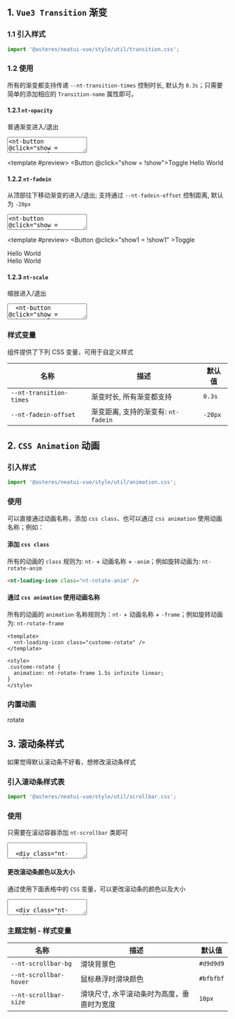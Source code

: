 ## 1. `Vue3 Transition` 渐变

### 1.1 引入样式

```ts
import '@asteres/neatui-vue/style/util/transition.css';
```

<script setup>
import SourceCode from '../src/app_components/SourceCode.vue';
import CodePreview from '../src/app_components/CodePreview.vue';
import { Button, LoadingIcon } from '../src'
import { ref } from 'vue';

const show = ref(true)
const show1 = ref(true)
const show2 = ref(true)
</script>

### 1.2 使用

所有的渐变都支持传递 `--nt-transition-times` 控制时长, 默认为 `0.3s`；只需要简单的添加相应的 `Transition-name` 属性即可。

#### 1.2.1 `nt-opacity`

普通渐变进入/退出

<ClientOnly><CodePreview class="mb-15">
<textarea lang="vue-html">
<nt-button @click="show = !show">Toggle</nt-button>
<Transition name="nt-opacity">

<p v-if="show">Hello world</p>
</Transition>
</textarea>
<template #preview>
<Button @click="show = !show">Toggle</Button>
<Transition name="nt-opacity">
<span v-if="show" class="ml-10">Hello World</span>
</Transition>
</template>
</CodePreview></ClientOnly>

#### 1.2.2 `nt-fadein`

从顶部往下移动渐变的进入/退出; 支持通过 `--nt-fadein-offset` 控制距离, 默认为 `-20px`

<ClientOnly><CodePreview class="mb-15">
<textarea lang="vue-html">
<nt-button @click="show = !show">Toggle</nt-button>
<Transition name="nt-fadein">

<p v-if="show">Hello world</p>
</Transition>
<Transition name="nt-fadein">
<p v-if="show" style="--nt-fadein-offset:-50px;">Hello world</p>
</Transition>
</textarea>
<template #preview>
<Button @click="show1 = !show1" >Toggle</Button>
<Transition name="nt-fadein">
<div v-if="show1" class="inline ml-10">Hello World</div>
</Transition>
<Transition name="nt-fadein">
<div v-if="show1" class="inline ml-10" style="--nt-fadein-offset:-50px;">Hello World</div>
</Transition>
</template>
</CodePreview></ClientOnly>

#### 1.2.3 `nt-scale`

缩放进入/退出

<ClientOnly>
  <CodePreview>
  <textarea lang="vue-html">
  <nt-button @click="show = !show">Toggle</nt-button>
    <Transition name="nt-opacity">
  <p v-if="show">Hello world</p>
  </Transition>
  </textarea>
  <template #preview>
    <Button @click="show2 = !show2">Toggle</Button>
    <Transition name="nt-scale" appear>
      <div class="inline ml-10" v-if="show2">Hello world</div>
    </Transition>
  </template>
  </CodePreview>
</ClientOnly>

### 样式变量

组件提供了下列 CSS 变量，可用于自定义样式

| 名称                    | 描述                                | 默认值  |
| ----------------------- | ----------------------------------- | ------- |
| `--nt-transition-times` | 渐变时长, 所有渐变都支持            | `0.3s`  |
| `--nt-fadein-offset`    | 渐变距离, 支持的渐变有: `nt-fadein` | `-20px` |

## 2. `CSS Animation` 动画

### 引入样式

```ts
import '@asteres/neatui-vue/style/util/animation.css';
```

### 使用

可以直接通过动画名称，添加 `css class`、也可以通过 `css animation` 使用动画名称；例如：

#### 添加 `css class`

所有的动画的 `class` 规则为: `nt-` + 动画名称 + `-anim`；例如旋转动画为: `nt-rotate-anim`

```html
<nt-loading-icon class="nt-rotate-anim" />
```

#### 通过 `css animation` 使用动画名称

所有的动画的 `animation` 名称规则为：`nt-` + 动画名称 + `-frame`；例如旋转动画为: `nt-rotate-frame`

```vue
<template>
  <nt-loading-icon class="custome-rotate" />
</template>

<style>
.custome-rotate {
  animation: nt-rotate-frame 1.5s infinite linear;
}
</style>
```

### 内置动画

<div class="icon-list mt-15">
  <div class="icon-item center">
    <LoadingIcon class="nt-rotate-anim" />
    <span class="icon-name">rotate</span>
  </div>
</div>

## 3. 滚动条样式

如果觉得默认滚动条不好看，想修改滚动条样式

### 引入滚动条样式表

```ts
import '@asteres/neatui-vue/style/util/scrollbar.css';
```

### 使用

只需要在滚动容器添加 `nt-scrollbar` 类即可

<ClientOnly><CodePreview class="mb-15">
<textarea lang="html">

  <div class="nt-scrollbar" style="width:100%;height:80px;border:1px solid #dedede;overflow:auto;">
    <div style="width:150%;height:150px;">ScrollBar</div>
  </div>
  </textarea>
</CodePreview></ClientOnly>

#### 更改滚动条颜色以及大小

通过使用下面表格中的 `CSS` 变量，可以更改滚动条的颜色以及大小

<ClientOnly><CodePreview>
<textarea lang="html">

  <div class="nt-scrollbar" style="--nt-scrollbar-bg:orange;--nt-scrollbar-hover:red;--nt-scrollbar-size:8px;width:100%;height:80px;border:1px solid #dedede;overflow:auto;">
    <div style="width:150%;height:150px;">ScrollBar</div>
  </div>
  </textarea>
</CodePreview></ClientOnly>

### 主题定制 - 样式变量

| 名称                   | 描述                                       | 默认值    |
| ---------------------- | ------------------------------------------ | --------- |
| `--nt-scrollbar-bg`    | 滑块背景色                                 | `#d9d9d9` |
| `--nt-scrollbar-hover` | 鼠标悬浮时滑块颜色                         | `#bfbfbf` |
| `--nt-scrollbar-size`  | 滑块尺寸, 水平滚动条时为高度，垂直时为宽度 | `10px`    |

